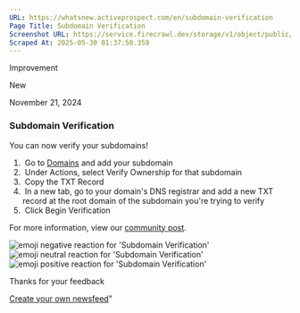 ```yaml
---
URL: https://whatsnew.activeprospect.com/en/subdomain-verification
Page Title: Subdomain Verification
Screenshot URL: https://service.firecrawl.dev/storage/v1/object/public/media/screenshot-4b685a5a-9e0b-4132-a4b4-435cc262ec1c.png
Scraped At: 2025-05-30 01:37:50.359
---
```

Improvement





New




November 21, 2024

### Subdomain Verification

You can now verify your subdomains!

1.  Go to [Domains](https://account.activeprospect.com/domains) and add your subdomain
2.  Under Actions, select Verify Ownership for that subdomain
3.  Copy the TXT Record
4.  In a new tab, go to your domain's DNS registrar and add a new TXT record at the root domain of the subdomain you're trying to verify
5.  Click Begin Verification

For more information, view our [community post](https://community.activeprospect.com/posts/4649879-verify-domain-ownership).

![emoji negative reaction for 'Subdomain Verification'](https://app.getbeamer.com/images/emojiNeg.svg)![emoji neutral reaction for 'Subdomain Verification'](https://app.getbeamer.com/images/emojiNeut.svg)![emoji positive reaction for 'Subdomain Verification'](https://app.getbeamer.com/images/emojiPos.svg)

Thanks for your feedback

[Create your own newsfeed](https://www.getbeamer.com/?ref=watermark_MErKJCnu12412_public&company=ActiveProspect&watermarkRef=create&utm_term=MErKJCnu12412&utm_content=ActiveProspect&utm_source=standalone&utm_medium=footer&utm_campaign=create)"

